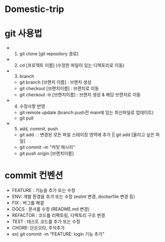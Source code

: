 # Domestic-trip


# git 사용법
- 1. git clone [git repository 경로]

- 2. cd [프로젝트 이름] (수정한 파일이 있는 디렉토리로 이동)

- 3. branch
  - git branch [브랜치 이름] : 브랜치 생성
  - git checkout [브랜치이름] : 브랜치로 이동
  - git checkout -b [브랜치이름] : 브랜치 생성 & 해당 브랜치로 이동 

- 4. 수정사항 반영
  - git remote update (branch push전 main에 있는 최신파일로 업데이트)
  - git pull
  
- 5. add, commit, push
  - git add . : 변경된 모든 파일 스테이징 영역에 추가 || git add [올리고 싶은 파일]
  - git commit -m "커밋 메시지"
  - git push origin [브랜치이름]
  
# commit 컨벤션
- FEATURE : 기능을 추가 또는 수정
- ENV: 개발 환경을 추가 또는 수정 (eslint 변경, dockerfile 변경 등)
- FIX : 버그를 해결
- DOCS : 문서를 수정 (README.md 변경)
- REFACTOR : 코드를 리팩토링, 디렉토리 구조 변경
- TEST : 테스트 코드를 추가 또는 수정
- CHORE: 단순오타, 주석추가
- ex) git commit -m "FEATURE: login 기능 추가"
